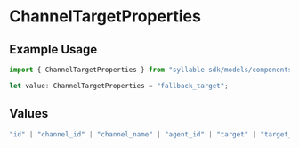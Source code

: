 # ChannelTargetProperties

## Example Usage

```typescript
import { ChannelTargetProperties } from "syllable-sdk/models/components";

let value: ChannelTargetProperties = "fallback_target";
```

## Values

```typescript
"id" | "channel_id" | "channel_name" | "agent_id" | "target" | "target_mode" | "fallback_target" | "is_test" | "updated_at"
```